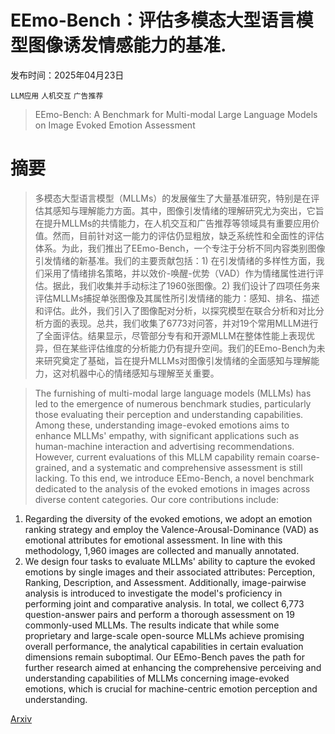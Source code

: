 # EEmo-Bench：评估多模态大型语言模型图像诱发情感能力的基准.

发布时间：2025年04月23日

`LLM应用` `人机交互` `广告推荐`

> EEmo-Bench: A Benchmark for Multi-modal Large Language Models on Image Evoked Emotion Assessment

# 摘要

> 多模态大型语言模型（MLLMs）的发展催生了大量基准研究，特别是在评估其感知与理解能力方面。其中，图像引发情绪的理解研究尤为突出，它旨在提升MLLMs的共情能力，在人机交互和广告推荐等领域具有重要应用价值。然而，目前针对这一能力的评估仍显粗放，缺乏系统性和全面性的评估体系。为此，我们推出了EEmo-Bench，一个专注于分析不同内容类别图像引发情绪的新基准。我们的主要贡献包括：1) 在引发情绪的多样性方面，我们采用了情绪排名策略，并以效价-唤醒-优势（VAD）作为情绪属性进行评估。据此，我们收集并手动标注了1960张图像。2) 我们设计了四项任务来评估MLLMs捕捉单张图像及其属性所引发情绪的能力：感知、排名、描述和评估。此外，我们引入了图像配对分析，以探究模型在联合分析和对比分析方面的表现。总共，我们收集了6773对问答，并对19个常用MLLM进行了全面评估。结果显示，尽管部分专有和开源MLLM在整体性能上表现优异，但在某些评估维度的分析能力仍有提升空间。我们的EEmo-Bench为未来研究奠定了基础，旨在提升MLLMs对图像引发情绪的全面感知与理解能力，这对机器中心的情绪感知与理解至关重要。

> The furnishing of multi-modal large language models (MLLMs) has led to the emergence of numerous benchmark studies, particularly those evaluating their perception and understanding capabilities.
  Among these, understanding image-evoked emotions aims to enhance MLLMs' empathy, with significant applications such as human-machine interaction and advertising recommendations. However, current evaluations of this MLLM capability remain coarse-grained, and a systematic and comprehensive assessment is still lacking.
  To this end, we introduce EEmo-Bench, a novel benchmark dedicated to the analysis of the evoked emotions in images across diverse content categories.
  Our core contributions include:
  1) Regarding the diversity of the evoked emotions, we adopt an emotion ranking strategy and employ the Valence-Arousal-Dominance (VAD) as emotional attributes for emotional assessment. In line with this methodology, 1,960 images are collected and manually annotated.
  2) We design four tasks to evaluate MLLMs' ability to capture the evoked emotions by single images and their associated attributes: Perception, Ranking, Description, and Assessment. Additionally, image-pairwise analysis is introduced to investigate the model's proficiency in performing joint and comparative analysis.
  In total, we collect 6,773 question-answer pairs and perform a thorough assessment on 19 commonly-used MLLMs.
  The results indicate that while some proprietary and large-scale open-source MLLMs achieve promising overall performance, the analytical capabilities in certain evaluation dimensions remain suboptimal.
  Our EEmo-Bench paves the path for further research aimed at enhancing the comprehensive perceiving and understanding capabilities of MLLMs concerning image-evoked emotions, which is crucial for machine-centric emotion perception and understanding.

[Arxiv](https://arxiv.org/abs/2504.16405)